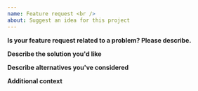 ```yaml
---
name: Feature request <br />
about: Suggest an idea for this project
---
```


**Is your feature request related to a problem? Please describe.**

**Describe the solution you'd like**

**Describe alternatives you've considered**

**Additional context**
